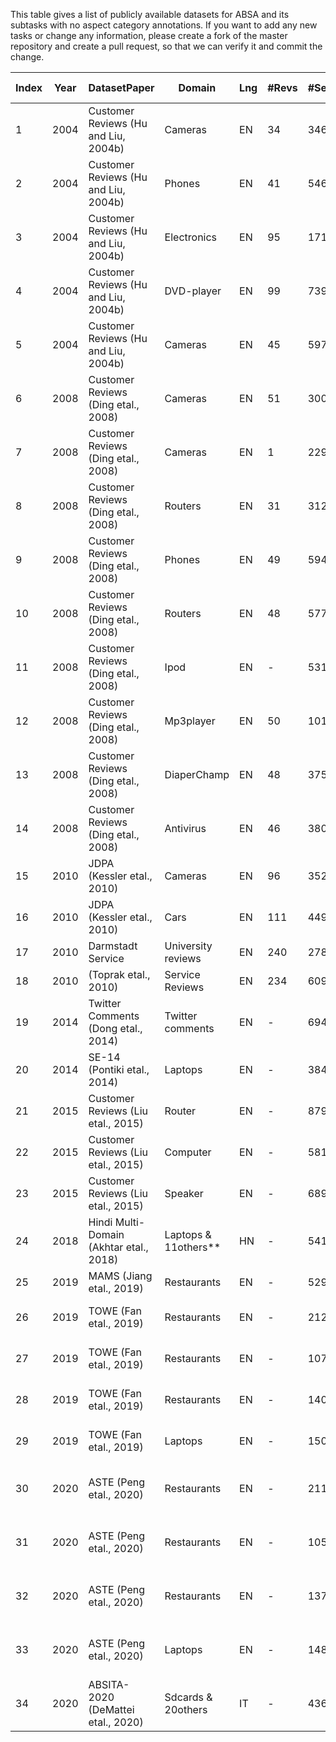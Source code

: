 This table gives a list of publicly available datasets for ABSA and its subtasks with no aspect category annotations. 
If you want to add any new tasks or change any information, please create a fork of the master repository and create a pull request, so that we can verify it and commit the change.

| Index | Year | DatasetPaper                            | Domain                 | Lng | #Revs | #Sent | #AT-pos             | #AT-neg                                                                                                                          | #AT-neu | Link to the Dataset                                                                                                                                                      |
| ----- | ---- | --------------------------------------- | ---------------------- | --- | ----- | ----- | ------------------- | -------------------------------------------------------------------------------------------------------------------------------- | ------- | ------------------------------------------------------------------------------------------------------------------------------------------------------------------------ |
| 1     | 2004 | Customer Reviews (Hu and Liu, 2004b)    | Cameras                | EN  | 34    | 346   | 172                 | 31                                                                                                                               | \-      | [https://www.cs.uic.edu/~liub/FBS/CustomerReviewData.zip](https://www.cs.uic.edu/~liub/FBS/CustomerReviewData.zip)                                                       |
| 2     | 2004 | Customer Reviews (Hu and Liu, 2004b)    | Phones                 | EN  | 41    | 546   | 252                 | 86                                                                                                                               | \-      | [https://www.cs.uic.edu/~liub/FBS/CustomerReviewData.zip](https://cs.uic.edu/)                                                                                           |
| 3     | 2004 | Customer Reviews (Hu and Liu, 2004b)    | Electronics            | EN  | 95    | 1716  | 514                 | 331                                                                                                                              | \-      | [https://www.cs.uic.edu/~liub/FBS/CustomerReviewData.zip](https://www.cs.uic.edu/~liub/FBS)                                                                              |
| 4     | 2004 | Customer Reviews (Hu and Liu, 2004b)    | DVD-player             | EN  | 99    | 739   | 195                 | 235                                                                                                                              | \-      | [https://www.cs.uic.edu/~liub/FBS/CustomerReviewData.zip](https://www.cs.uic.edu/~liub/FBS)                                                                              |
| 5     | 2004 | Customer Reviews (Hu and Liu, 2004b)    | Cameras                | EN  | 45    | 597   | 224                 | 61                                                                                                                               | \-      | [https://www.cs.uic.edu/~liub/FBS/CustomerReviewData.zip](https://cs.uic.edu/)                                                                                           |
| 6     | 2008 | Customer Reviews (Ding etal., 2008)     | Cameras                | EN  | 51    | 300   | 164                 | 58                                                                                                                               | \-      | [https://www.cs.uic.edu/~liub/FBS/Reviews-9-products.rar](https://www.cs.uic.edu/~liub/FBS)                                                                              |
| 7     | 2008 | Customer Reviews (Ding etal., 2008)     | Cameras                | EN  | 1     | 229   | 121                 | 27                                                                                                                               | \-      | [https://www.cs.uic.edu/~liub/FBS/Reviews-9-products.rar](https://www.cs.uic.edu/~liub/FBS)                                                                              |
| 8     | 2008 | Customer Reviews (Ding etal., 2008)     | Routers                | EN  | 31    | 312   | 186                 | 79                                                                                                                               | \-      | [https://www.cs.uic.edu/~liub/FBS/Reviews-9-products.rar](https://www.cs.uic.edu/~liub/FBS)                                                                              |
| 9     | 2008 | Customer Reviews (Ding etal., 2008)     | Phones                 | EN  | 49    | 594   | 310                 | 148                                                                                                                              | \-      | [https://www.cs.uic.edu/~liub/FBS/Reviews-9-products.rar](https://www.cs.uic.edu/~liub/FBS)                                                                              |
| 10    | 2008 | Customer Reviews (Ding etal., 2008)     | Routers                | EN  | 48    | 577   | 154                 | 64                                                                                                                               | \-      | [https://www.cs.uic.edu/~liub/FBS/Reviews-9-products.rar](https://www.cs.uic.edu/~liub/FBS)                                                                              |
| 11    | 2008 | Customer Reviews (Ding etal., 2008)     | Ipod                   | EN  | \-    | 531   | 129                 | 62                                                                                                                               | \-      | [https://www.cs.uic.edu/~liub/FBS/Reviews-9-products.rar](https://www.cs.uic.edu/~liub/FBS)                                                                              |
| 12    | 2008 | Customer Reviews (Ding etal., 2008)     | Mp3player              | EN  | 50    | 1011  | 406                 | 177                                                                                                                              | \-      | [https://www.cs.uic.edu/~liub/FBS/Reviews-9-products.rar](https://www.cs.uic.edu/~liub/FBS)                                                                              |
| 13    | 2008 | Customer Reviews (Ding etal., 2008)     | DiaperChamp            | EN  | 48    | 375   | 183                 | 56                                                                                                                               | \-      | [https://www.cs.uic.edu/~liub/FBS/Reviews-9-products.rar](https://www.cs.uic.edu/~liub/FBS)                                                                              |
| 14    | 2008 | Customer Reviews (Ding etal., 2008)     | Antivirus              | EN  | 46    | 380   | 72                  | 169                                                                                                                              | \-      | [https://www.cs.uic.edu/~liub/FBS/Reviews-9-products.rar](https://www.cs.uic.edu/~liub/FBS)                                                                              |
| 15    | 2010 | JDPA (Kessler etal., 2010)              | Cameras                | EN  | 96    | 3527  | \-                  | \-                                                                                                                               | \-      | [https://verbs.colorado.edu/jdpacorpus/JDPASentimentCorpus.tar.gz](https://verbs.colorado.edu/jdpacorpus/)                                                               |
| 16    | 2010 | JDPA (Kessler etal., 2010)              | Cars                   | EN  | 111   | 4493  | \-                  | \-                                                                                                                               | \-      | [https://verbs.colorado.edu/jdpacorpus/JDPASentimentCorpus.tar.gz](https://verbs.colorado.edu/jdpacorpus/)                                                               |
| 17    | 2010 | Darmstadt Service                       | University reviews     | EN  | 240   | 2786  | \-                  | \-                                                                                                                               | \-      | [https://tudatalib.ulb.tu-darmstadt.de/handle/tudatalib/2448](https://tudatalib.ulb.tu-darmstadt.de/handle/tudatalib/2448)                                               |
| 18    | 2010 | (Toprak etal., 2010)                    | Service Reviews        | EN  | 234   | 6091  | \-                  | \-                                                                                                                               | \-      | [https://tudatalib.ulb.tu-darmstadt.de/handle/tudatalib/2448](https://tudatalib.ulb.tu-darmstadt.de/handle/tudatalib/2448)                                               |
| 19    | 2014 | Twitter Comments (Dong etal., 2014)     | Twitter comments       | EN  | \-    | 6940  | 1734                | 1733                                                                                                                             | 3371    | [https://goo.gl/5Enpu7](https://iopscience.iop.org/article/10.1088/1742-6596/1757/1/012038/pdf)                                                                          |
| 20    | 2014 | SE-14 (Pontiki etal., 2014)             | Laptops                | EN  | \-    | 3845  | 1331                | 994                                                                                                                              | 629     | [https://alt.qcri.org/semeval2014/task4/](https://alt.qcri.org/semeval2014/task4/)                                                                                       |
| 21    | 2015 | Customer Reviews (Liu etal., 2015)      | Router                 | EN  | \-    | 879   | 185                 | 122                                                                                                                              | \-      | [https://www.cs.uic.edu/~liub/FBS/CustomerReviews-3-domains.rar](https://www.cs.uic.edu/~liub/FBS/sentiment-analysis.html)                                               |
| 22    | 2015 | Customer Reviews (Liu etal., 2015)      | Computer               | EN  | \-    | 581   | 270                 | 84                                                                                                                               | \-      | [https://www.cs.uic.edu/~liub/FBS/CustomerReviews-3-domains.rar](https://www.cs.uic.edu/~liub/FBS/sentiment-analysis.html)                                               |
| 23    | 2015 | Customer Reviews (Liu etal., 2015)      | Speaker                | EN  | \-    | 689   | 362                 | 78                                                                                                                               | \-      | [https://www.cs.uic.edu/~liub/FBS/CustomerReviews-3-domains.rar](https://www.cs.uic.edu/~liub/FBS/sentiment-analysis.html)                                               |
| 24    | 2018 | Hindi Multi-Domain (Akhtar etal., 2018) | Laptops & 11others\*\* | HN  | \-    | 5417  | 1986                | 569                                                                                                                              | 1954    | [https://github.com/pnisarg/ABSA](https://github.com/pnisarg/ABSA)                                                                                                       |
| 25    | 2019 | MAMS (Jiang etal., 2019)                | Restaurants            | EN  | \-    | 5297  | 4183                | 3418                                                                                                                             | 6253    | [https://github.com/siat-nlp/MAMS-for-ABSA/tree/master/data](https://github.com/siat-nlp/MAMS-for-ABSA/tree/master/data)                                                 |
| 26    | 2019 | TOWE (Fan etal., 2019)                  | Restaurants            | EN  | \-    | 2127  | 3508 targ.-op.pairs |                                                                                                                                  |         | [https://github.com/NJUNLP/TOWE/blob/master/data/14res/test.tsv](https://github.com/NJUNLP/TOWE/blob/master/data/14res/test.tsv) |
| 27    | 2019 | TOWE (Fan etal., 2019)                  | Restaurants            | EN  | \-    | 1079  | 1512 targ.-op.pairs |                                                                                                                                  |         | [https://github.com/NJUNLP/TOWE/blob/master/data/15res/test.tsv](https://github.com/NJUNLP/TOWE/blob/master/data/15res/test.tsv) |
| 28    | 2019 | TOWE (Fan etal., 2019)                  | Restaurants            | EN  | \-    | 1408  | 1969 targ.-op.pairs |                                                                                                                                  |         | [https://github.com/NJUNLP/TOWE/blob/master/data/15res/test.tsv](https://github.com/NJUNLP/TOWE/blob/master/data/15res/test.tsv) |
| 29    | 2019 | TOWE (Fan etal., 2019)                  | Laptops                | EN  | \-    | 1501  | 2116 targ.-op.pairs |                                                                                                                                  |         | [https://github.com/NJUNLP/TOWE/blob/master/data/15res/test.tsv](https://github.com/NJUNLP/TOWE/blob/master/data/15res/test.tsv) |
| 30    | 2020 | ASTE (Peng etal., 2020)                 | Restaurants            | EN  | \-    | 2119  | 2769                | 756                                                                                                                              | 286     | [https://github.com/xuuuluuu/SemEval-Triplet-data/tree/master/ASTE-Data-V1-AAAI2020](https://github.com/xuuuluuu/SemEval-Triplet-data/tree/master/ASTE-Data-V1-AAAI2020) |
| 31    | 2020 | ASTE (Peng etal., 2020)                 | Restaurants            | EN  | \-    | 1057  | 1285                | 401                                                                                                                              | 61      | [https://github.com/xuuuluuu/SemEval-Triplet-data/tree/master/ASTE-Data-V1-AAAI2020](https://github.com/xuuuluuu/SemEval-Triplet-data/tree/master/ASTE-Data-V1-AAAI2020) |
| 32    | 2020 | ASTE (Peng etal., 2020)                 | Restaurants            | EN  | \-    | 1372  | 1674                | 483                                                                                                                              | 90      | [https://github.com/xuuuluuu/SemEval-Triplet-data/tree/master/ASTE-Data-V1-AAAI2020](https://github.com/xuuuluuu/SemEval-Triplet-data/tree/master/ASTE-Data-V1-AAAI2020) |
| 33    | 2020 | ASTE (Peng etal., 2020)                 | Laptops                | EN  | \-    | 1487  | 1350                | 774                                                                                                                              | 225     | [https://github.com/xuuuluuu/SemEval-Triplet-data/tree/master/ASTE-Data-V1-AAAI2020](https://github.com/xuuuluuu/SemEval-Triplet-data/tree/master/ASTE-Data-V1-AAAI2020) |
| 34    | 2020 | ABSITA-2020 (DeMattei etal., 2020)      | Sdcards & 20others     | IT  | \-    | 4363  | 7219                | 1577                                                                                                                             | \-      | [https://www.di.uniba.it/~swap/ate\_absita/dataset.html](http://www.di.uniba.it/~swap/ate_absita/dataset.html)                                                           |
